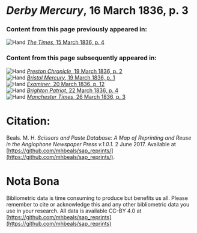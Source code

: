 # *Derby Mercury*, 16 March 1836, p. 3  
  
### Content from this page previously appeared in:  
![Hand](http://scissorsandpaste.net/wp-content/uploads/2017/06/smallhandpointer.png) [*The Times*, 15 March 1836, p. 4](https://mhbeals.github.io/sap_html/The-Times/The-Times-15-March-1836-p-4)  
  
### Content from this page subsequently appeared in:  
![Hand](http://scissorsandpaste.net/wp-content/uploads/2017/06/smallhandpointer.png) [*Preston Chronicle*, 19 March 1836, p. 2](https://mhbeals.github.io/sap_html/Preston-Chronicle/Preston-Chronicle-19-March-1836-p-2)  
![Hand](http://scissorsandpaste.net/wp-content/uploads/2017/06/smallhandpointer.png) [*Bristol Mercury*, 19 March 1836, p. 1](https://mhbeals.github.io/sap_html/Bristol-Mercury/Bristol-Mercury-19-March-1836-p-1)  
![Hand](http://scissorsandpaste.net/wp-content/uploads/2017/06/smallhandpointer.png) [*Examiner*, 20 March 1836, p. 12](https://mhbeals.github.io/sap_html/Examiner/Examiner-20-March-1836-p-12)  
![Hand](http://scissorsandpaste.net/wp-content/uploads/2017/06/smallhandpointer.png) [*Brighton Patriot*, 22 March 1836, p. 4](https://mhbeals.github.io/sap_html/Brighton-Patriot/Brighton-Patriot-22-March-1836-p-4)  
![Hand](http://scissorsandpaste.net/wp-content/uploads/2017/06/smallhandpointer.png) [*Manchester Times*, 26 March 1836, p. 3](https://mhbeals.github.io/sap_html/Manchester-Times/Manchester-Times-26-March-1836-p-3)  


# Citation: 

Beals. M. H. *Scissors and Paste Database: A Map of Reprinting and Reuse in the Anglophone Newspaper Press v.1.0.1.* 2 June 2017. Available at [https://github.com/mhbeals/sap_reprints/](https://github.com/mhbeals/sap_reprints/). 

# Nota Bona

Bibliometric data is time consuming to produce but benefits us all. Please remember to cite or acknowledge this and any other bibliometric data you use in your research. All data is available CC-BY 4.0 at [https://github.com/mhbeals/sap_reprints](https://github.com/mhbeals/sap_reprints)